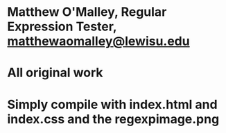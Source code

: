 # Matthew O'Malley, Regular Expression Tester, matthewaomalley@lewisu.edu
# All original work
# Simply compile with index.html and index.css and the regexpimage.png